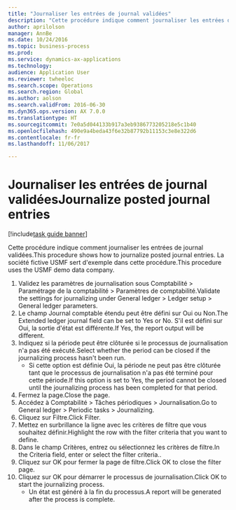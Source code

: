 ```yaml
--- 
title: "Journaliser les entrées de journal validées"
description: "Cette procédure indique comment journaliser les entrées de journal validées."
author: aprilolson
manager: AnnBe
ms.date: 10/24/2016
ms.topic: business-process
ms.prod: 
ms.service: dynamics-ax-applications
ms.technology: 
audience: Application User
ms.reviewer: twheeloc
ms.search.scope: Operations
ms.search.region: Global
ms.author: aolson
ms.search.validFrom: 2016-06-30
ms.dyn365.ops.version: AX 7.0.0
ms.translationtype: HT
ms.sourcegitcommit: 7e0a5d044133b917a3eb9386773205218e5c1b40
ms.openlocfilehash: 490e9a4beda43f6e32b87792b11153c3e8e322d6
ms.contentlocale: fr-fr
ms.lasthandoff: 11/06/2017

---
```

# <a name="journalize-posted-journal-entries"></a><span data-ttu-id="615a0-103">Journaliser les entrées de journal validées</span><span class="sxs-lookup"><span data-stu-id="615a0-103">Journalize posted journal entries</span></span>

[!include[task guide banner](../../includes/task-guide-banner.md)]

<span data-ttu-id="615a0-104">Cette procédure indique comment journaliser les entrées de journal validées.</span><span class="sxs-lookup"><span data-stu-id="615a0-104">This procedure shows how to journalize posted journal entries.</span></span> <span data-ttu-id="615a0-105">La société fictive USMF sert d'exemple dans cette procédure.</span><span class="sxs-lookup"><span data-stu-id="615a0-105">This procedure uses the USMF demo data company.</span></span>

1. <span data-ttu-id="615a0-106">Validez les paramètres de journalisation sous Comptabilité > Paramétrage de la comptabilité > Paramètres de comptabilité.</span><span class="sxs-lookup"><span data-stu-id="615a0-106">Validate the settings for journalizing under General ledger > Ledger setup > General ledger parameters.</span></span>
2. <span data-ttu-id="615a0-107">Le champ Journal comptable étendu peut être défini sur Oui ou Non.</span><span class="sxs-lookup"><span data-stu-id="615a0-107">The Extended ledger journal field can be set to Yes or No.</span></span> <span data-ttu-id="615a0-108">S'il est défini sur Oui, la sortie d'état est différente.</span><span class="sxs-lookup"><span data-stu-id="615a0-108">If Yes, the report output will be different.</span></span>
3. <span data-ttu-id="615a0-109">Indiquez si la période peut être clôturée si le processus de journalisation n'a pas été exécuté.</span><span class="sxs-lookup"><span data-stu-id="615a0-109">Select whether the period can be closed if the journalizing process hasn't been run.</span></span>
    * <span data-ttu-id="615a0-110">Si cette option est définie Oui, la période ne peut pas être clôturée tant que le processus de journalisation n'a pas été terminé pour cette période.</span><span class="sxs-lookup"><span data-stu-id="615a0-110">If this option is set to Yes, the period cannot be closed until the journalizing process has been completed for that period.</span></span>  
4. <span data-ttu-id="615a0-111">Fermez la page.</span><span class="sxs-lookup"><span data-stu-id="615a0-111">Close the page.</span></span>
5. <span data-ttu-id="615a0-112">Accédez à Comptabilité > Tâches périodiques > Journalisation.</span><span class="sxs-lookup"><span data-stu-id="615a0-112">Go to General ledger > Periodic tasks > Journalizing.</span></span>
6. <span data-ttu-id="615a0-113">Cliquez sur Filtre.</span><span class="sxs-lookup"><span data-stu-id="615a0-113">Click Filter.</span></span>
7. <span data-ttu-id="615a0-114">Mettez en surbrillance la ligne avec les critères de filtre que vous souhaitez définir.</span><span class="sxs-lookup"><span data-stu-id="615a0-114">Highlight the row with the filter criteria that you want to define.</span></span>
8. <span data-ttu-id="615a0-115">Dans le champ Critères, entrez ou sélectionnez les critères de filtre.</span><span class="sxs-lookup"><span data-stu-id="615a0-115">In the Criteria field, enter or select the filter criteria..</span></span>
9. <span data-ttu-id="615a0-116">Cliquez sur OK pour fermer la page de filtre.</span><span class="sxs-lookup"><span data-stu-id="615a0-116">Click OK to close the filter page.</span></span>
10. <span data-ttu-id="615a0-117">Cliquez sur OK pour démarrer le processus de journalisation.</span><span class="sxs-lookup"><span data-stu-id="615a0-117">Click OK to start the journalizing process.</span></span>
    * <span data-ttu-id="615a0-118">Un état est généré à la fin du processus.</span><span class="sxs-lookup"><span data-stu-id="615a0-118">A report will be generated after the process is complete.</span></span>  


